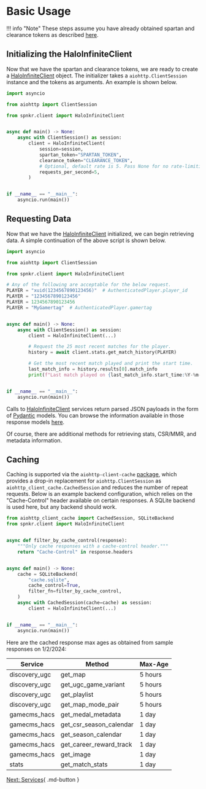 # Basic Usage

!!! info "Note"
    These steps assume you have already obtained spartan and clearance tokens as described [here](getting-started.md).

## Initializing the HaloInfiniteClient

Now that we have the spartan and clearance tokens, we are ready to create a [HaloInfiniteClient](reference/client.md) object. The initializer takes a `aiohttp.ClientSession` instance and the tokens as arguments. An example is shown below.

```python
import asyncio

from aiohttp import ClientSession

from spnkr.client import HaloInfiniteClient


async def main() -> None:
    async with ClientSession() as session:
        client = HaloInfiniteClient(
            session=session,
            spartan_token="SPARTAN_TOKEN",
            clearance_token="CLEARANCE_TOKEN",
            # Optional, default rate is 5. Pass None for no rate-limiting
            requests_per_second=5,
        )


if __name__ == "__main__":
    asyncio.run(main())
```

## Requesting Data

Now that we have the [HaloInfiniteClient](reference/client.md) initialized, we can begin retrieving data. A simple continuation of the above script is shown below.

```python
import asyncio

from aiohttp import ClientSession

from spnkr.client import HaloInfiniteClient

# Any of the following are acceptable for the below request.
PLAYER = "xuid(1234567890123456)"  # AuthenticatedPlayer.player_id
PLAYER = "1234567890123456"
PLAYER = 1234567890123456
PLAYER = "MyGamertag"  # AuthenticatedPlayer.gamertag


async def main() -> None:
    async with ClientSession() as session:
        client = HaloInfiniteClient(...)

        # Request the 25 most recent matches for the player.
        history = await client.stats.get_match_history(PLAYER)

        # Get the most recent match played and print the start time.
        last_match_info = history.results[0].match_info
        print(f"Last match played on {last_match_info.start_time:%Y-%m-%d}")


if __name__ == "__main__":
    asyncio.run(main())
```

Calls to [HaloInfiniteClient](reference/client.md) services return parsed JSON payloads in the form of [Pydantic](https://docs.pydantic.dev/latest/) models. You can browse the information available in those response models [here](reference/models.md).

Of course, there are additional methods for retrieving stats, CSR/MMR, and metadata information.

## Caching

Caching is supported via the `aiohttp-client-cache` [package](https://pypi.org/project/aiohttp-client-cache/), which provides a drop-in replacement for `aiohttp.ClientSession` as `aiohttp_client_cache.CachedSession` and reduces the number of repeat requests. Below is an example backend configuration, which relies on the "Cache-Control" header available on certain responses. A SQLite backend is used here, but any backend should work.

```python
from aiohttp_client_cache import CachedSession, SQLiteBackend
from spnkr.client import HaloInfiniteClient


async def filter_by_cache_control(response):
    """Only cache responses with a cache-control header."""
    return "Cache-Control" in response.headers


async def main() -> None:
    cache = SQLiteBackend(
        "cache.sqlite",
        cache_control=True,
        filter_fn=filter_by_cache_control,
    )
    async with CachedSession(cache=cache) as session:
        client = HaloInfiniteClient(...)


if __name__ == "__main__":
    asyncio.run(main())
```

Here are the cached response max ages as obtained from sample responses on 1/2/2024:

| Service | Method | Max-Age |
| ------- | ------ | ------------ |
| discovery_ugc | get_map | 5 hours |
| discovery_ugc | get_ugc_game_variant | 5 hours |
| discovery_ugc | get_playlist | 5 hours |
| discovery_ugc | get_map_mode_pair | 5 hours |
| gamecms_hacs | get_medal_metadata | 1 day |
| gamecms_hacs | get_csr_season_calendar | 1 day |
| gamecms_hacs | get_season_calendar | 1 day |
| gamecms_hacs | get_career_reward_track | 1 day |
| gamecms_hacs | get_image | 1 day |
| stats | get_match_stats | 1 day |

[Next: Services](reference/services.md){ .md-button }
